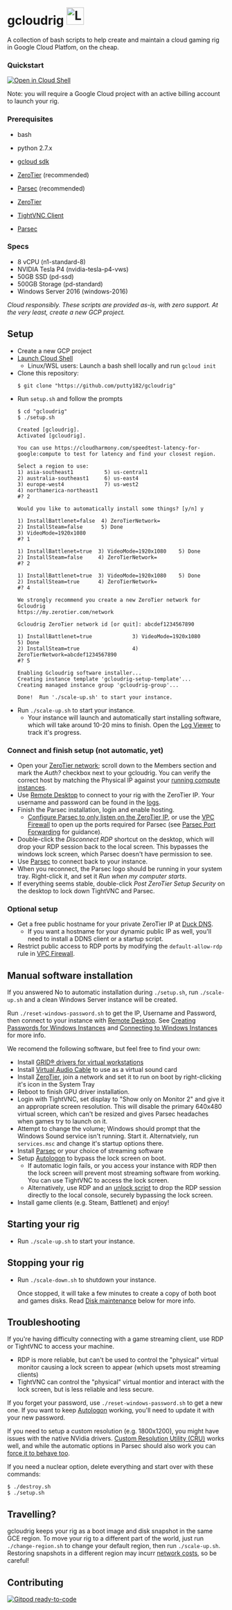 # gcloudrig <img alt="Logo" src="https://cdn.pixabay.com/photo/2016/10/30/23/05/controller-1784573_1280.png" width="40" height="40" />

A collection of bash scripts to help create and maintain a cloud gaming rig in Google Cloud Platfom, on the cheap.

### Quickstart

[![Open in Cloud Shell](https://gstatic.com/cloudssh/images/open-btn.svg)](https://console.cloud.google.com/compute/instances?cloudshell_git_repo=https://github.com/putty182/gcloudrig&cloudshell_print=QUICKSTART.md)

Note: you will require a Google Cloud project with an active billing account to launch your rig.


### Prerequisites
-  bash
-  python 2.7.x
-  [gcloud sdk](https://cloud.google.com/sdk/install)
-  [ZeroTier](https://zerotier.com/) (recommended)
-  [Parsec](https://parsecgaming.com/) (recommended)

- [ZeroTier](https://zerotier.com/)
- [TightVNC Client](https://www.tightvnc.com/)
- [Parsec](https://parsecgaming.com/)

### Specs
-  8 vCPU (n1-standard-8)
-  NVIDIA Tesla P4 (nvidia-tesla-p4-vws)
-  50GB SSD (pd-ssd)
-  500GB Storage (pd-standard)
-  Windows Server 2016 (windows-2016)

*Cloud responsibly. These scripts are provided as-is, with zero support. At the very least, create a new GCP project.*

## Setup
-  Create a new GCP project
-  [Launch Cloud Shell](https://cloud.google.com/shell/docs/starting-cloud-shell)
   - Linux/WSL users: Launch a bash shell locally and run `gcloud init`
-  Clone this repository:
   ````
   $ git clone "https://github.com/putty182/gcloudrig"
   ````
-  Run `setup.sh` and follow the prompts
   ````
   $ cd "gcloudrig"
   $ ./setup.sh
   
   Created [gcloudrig].
   Activated [gcloudrig].

   You can use https://cloudharmony.com/speedtest-latency-for-google:compute to test for latency and find your closest region.
   
   Select a region to use:
   1) asia-southeast1          5) us-central1
   2) australia-southeast1     6) us-east4
   3) europe-west4             7) us-west2
   4) northamerica-northeast1
   #? 2
   
   Would you like to automatically install some things? [y/n] y

   1) InstallBattlenet=false  4) ZeroTierNetwork=
   2) InstallSteam=false      5) Done
   3) VideoMode=1920x1080
   #? 1

   1) InstallBattlenet=true  3) VideoMode=1920x1080    5) Done
   2) InstallSteam=false     4) ZeroTierNetwork=
   #? 2

   1) InstallBattlenet=true  3) VideoMode=1920x1080    5) Done
   2) InstallSteam=true      4) ZeroTierNetwork=
   #? 4

   We strongly recommend you create a new ZeroTier network for Gcloudrig
   https://my.zerotier.com/network

   Gcloudrig ZeroTier network id [or quit]: abcdef1234567890

   1) InstallBattlenet=true             3) VideoMode=1920x1080               5) Done
   2) InstallSteam=true                 4) ZeroTierNetwork=abcdef1234567890
   #? 5
   
   Enabling Gcloudrig software installer...
   Creating instance template 'gcloudrig-setup-template'...
   Creating managed instance group 'gcloudrig-group'...
   
   Done!  Run './scale-up.sh' to start your instance.

   ````
- Run `./scale-up.sh` to start your instance.
   - Your instance will launch and automatically start installing software, which will take around 10-20 mins to finish.  Open the [Log Viewer](https://console.cloud.google.com/logs/viewer?resource=global&minLogLevel=200) to track it's progress.

### Connect and finish setup (not automatic, yet)
-  Open your [ZeroTier network](https://my.zerotier.com/network); scroll down to the Members section and mark the *Auth?* checkbox next to your gcloudrig.  You can verify the correct host by matching the Physical IP against your [running compute instances](https://console.cloud.google.com/compute/instances).
-  Use [Remote Desktop](https://www.microsoft.com/p/microsoft-remote-desktop/9wzdncrfj3ps) to connect to your rig with the ZeroTier IP.  Your username and password can be found in the [logs](https://console.cloud.google.com/logs/viewer?resource=global&minLogLevel=200).
-  Finish the Parsec installation, login and enable hosting.
   - [Configure Parsec to only listen on the ZeroTier IP](https://support.parsecgaming.com/hc/en-us/articles/115002766652-Setting-Up-A-VPN-To-Play-Games-On-A-Virtual-Local-Network), or use the [VPC Firewall](https://cloud.google.com/vpc/docs/using-firewalls) to open up the ports required for Parsec (see [Parsec Port Forwarding](https://support.parsecgaming.com/hc/en-us/articles/115002770371-Setting-Up-Port-Forwarding-On-Your-Router) for guidance).
-  Double-click the *Disconnect RDP* shortcut on the desktop, which will drop your RDP session back to the local screen.  This bypasses the windows lock screen, which Parsec doesn't have permission to see.
-  Use [Parsec](https://ui.parsecgaming.com/) to connect back to your instance.
-  When you reconnect, the Parsec logo should be running in your system tray.  Right-click it, and set it *Run when my computer starts*.
-  If everything seems stable, double-click *Post ZeroTier Setup Security* on the desktop to lock down TightVNC and Parsec.
   
### Optional setup
-  Get a free public hostname for your private ZeroTier IP at [Duck DNS](https://www.duckdns.org/).
   -  If you want a hostname for your dynamic public IP as well, you'll need to install a DDNS client or a startup script.
- Restrict public access to RDP ports by modifying the `default-allow-rdp` rule in [VPC Firewall](https://cloud.google.com/vpc/docs/using-firewalls).


## Manual software installation
If you answered No to automatic installation during `./setup.sh`, run `./scale-up.sh` and a clean Windows Server instance will be created.

Run `./reset-windows-password.sh` to get the IP, Username and Password, then connect to your instance with [Remote Desktop](https://www.microsoft.com/p/microsoft-remote-desktop/9wzdncrfj3ps).  See [Creating Passwords for Windows Instances](https://cloud.google.com/compute/docs/instances/windows/creating-passwords-for-windows-instances) and [Connecting to Windows Instances](https://cloud.google.com/compute/docs/instances/connecting-to-instance#windows) for more info.

We recomend the following software, but feel free to find your own:
- Install [GRID® drivers for virtual workstations](https://cloud.google.com/compute/docs/gpus/add-gpus#installing_gridwzxhzdk37_drivers_for_virtual_workstations)
- Install [Virtual Audio Cable](https://www.vb-audio.com/Cable/) to use as a virtual sound card
- Install [ZeroTier](https://zerotier.com/), join a network and set it to run on boot by right-clicking it's icon in the System Tray
- Reboot to finish GPU driver installation.
- Login with TightVNC, set display to "Show only on Monitor 2" and give it an appropriate screen resolution.  This will disable the primary 640x480 virtual screen, which can't be resized and gives Parsec headaches when games try to launch on it.
- Attempt to change the volume; Windows should prompt that the Windows Sound service isn't running.  Start it.  Alternatviely, run `services.msc` and change it's startup options there.
- Install [Parsec](https://parsecgaming.com/) or your choice of streaming software
- Setup [Autologon](https://docs.microsoft.com/en-au/sysinternals/downloads/autologon) to bypass the lock screen on boot.
   - If automatic login fails, or you access your instance with RDP then the lock screen will prevent most streaming software from working.  You can use TightVNC to access the lock screen.
   - Alternatively, use RDP and an [unlock script](https://steamcommunity.com/groups/homestream/discussions/0/617335934139051123/) to drop the RDP session directly to the local console, securely bypassing the lock screen.
- Install game clients (e.g. Steam, Battlenet) and enjoy!


## Starting your rig
- Run `./scale-up.sh` to start your instance.

## Stopping your rig
- Run `./scale-down.sh` to shutdown your instance.

  Once stopped, it will take a few minutes to create a copy of both boot and
  games disks.  Read [Disk maintenance](#disk-maintenance) below for more info.

## Troubleshooting
If you're having difficulty connecting with a game streaming client, use RDP or TightVNC to access your machine.
- RDP is more reliable, but can't be used to control the "physical" virtual monitor causing a lock screen to appear (which upsets most streaming clients)
- TightVNC can control the "physical" virtual montior and interact with the lock screen, but is less reliable and less secure.

If you forget your password, use `./reset-windows-password.sh` to get a new one.  If you want to keep [Autologon](https://docs.microsoft.com/en-au/sysinternals/downloads/autologon) working, you'll need to update it with your new password.


If you need to setup a custom resolution (e.g. 1800x1200), you might have issues with the native NVidia drivers. [Custom Resolution Utility (CRU)](https://www.monitortests.com/forum/Thread-Custom-Resolution-Utility-CRU) works well, and while the automatic options in Parsec should also work you can [force it to behave too](https://support.parsecgaming.com/hc/en-us/articles/360003146311-Force-A-Server-Resolution-Change).

If you need a nuclear option, delete everything and start over with these commands:
````
$ ./destroy.sh
$ ./setup.sh
````

## Travelling?
gcloudrig keeps your rig as a boot image and disk snapshot in the same GCE region. To move your rig to a different part of the world, just run `./change-region.sh` to change your default region, then run `./scale-up.sh`.  Restoring snapshots in a different region may incurr [network costs](https://cloud.google.com/compute/docs/disks/create-snapshots#network_costs), so be careful!

## Contributing

[![Gitpod ready-to-code](https://img.shields.io/badge/Gitpod-ready--to--code-blue?logo=gitpod)](https://gitpod.io/#https://github.com/putty182/gcloudrig/tree/develop)
